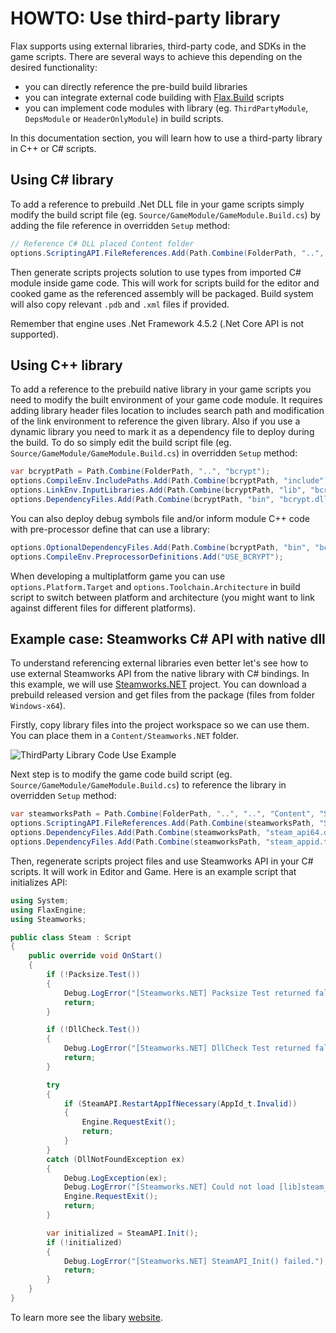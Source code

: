 # HOWTO: Use third-party library

Flax supports using external libraries, third-party code, and SDKs in the game scripts. There are several ways to achieve this depending on the desired functionality:
* you can directly reference the pre-build build libraries
* you can integrate external code building with [Flax.Build](../../editor/flax-build/index.md) scripts
* you can implement code modules with library (eg. `ThirdPartyModule`, `DepsModule` or `HeaderOnlyModule`) in build scripts.

In this documentation section, you will learn how to use a third-party library in C++ or C# scripts.

## Using C# library

To add a reference to prebuild .Net DLL file in your game scripts simply modify the build script file (eg. `Source/GameModule/GameModule.Build.cs`) by adding the file reference in overridden `Setup` method:

```cs
// Reference C# DLL placed Content folder
options.ScriptingAPI.FileReferences.Add(Path.Combine(FolderPath, "..", "..", "Content", "JetBrains.Annotations.dll"));
```

Then generate scripts projects solution to use types from imported C# module inside game code.
This will work for scripts build for the editor and cooked game as the referenced assembly will be packaged. Build system will also copy relevant `.pdb` and `.xml` files if provided.

Remember that engine uses .Net Framework 4.5.2 (.Net Core API is not supported).

## Using C++ library

To add a reference to the prebuild native library in your game scripts you need to modify the built environment of your game code module. It requires adding library header files location to includes search path and modification of the link environment to reference the given library. Also if you use a dynamic library you need to mark it as a dependency file to deploy during the build. To do so simply edit the build script file (eg. `Source/GameModule/GameModule.Build.cs`) in overridden `Setup` method:

```cs
var bcryptPath = Path.Combine(FolderPath, "..", "bcrypt");
options.CompileEnv.IncludePaths.Add(Path.Combine(bcryptPath, "include"));
options.LinkEnv.InputLibraries.Add(Path.Combine(bcryptPath, "lib", "bcrypt.lib"));
options.DependencyFiles.Add(Path.Combine(bcryptPath, "bin", "bcrypt.dll"));
```

You can also deploy debug symbols file and/or inform module C++ code with pre-processor define that can use a library:

```cs
options.OptionalDependencyFiles.Add(Path.Combine(bcryptPath, "bin", "bcrypt.pdb"));
options.CompileEnv.PreprocessorDefinitions.Add("USE_BCRYPT");
```

When developing a multiplatform game you can use `options.Platform.Target` and `options.Toolchain.Architecture` in build script to switch between platform and architecture (you might want to link against different files for different platforms).

## Example case: Steamworks C# API with native dll

To understand referencing external libraries even better let's see how to use external Steamworks API from the native library with C# bindings. In this example, we will use [Steamworks.NET](https://github.com/rlabrecque/Steamworks.NET) project. You can download a prebuild released version and get files from the package (files from folder `Windows-x64`).

Firstly, copy library files into the project workspace so we can use them. You can place them in a `Content/Steamworks.NET` folder.

![ThirdParty Library Code Use Example](media/steamworks-files.png)

Next step is to modify the game code build script (eg. `Source/GameModule/GameModule.Build.cs`) to reference the library in overridden `Setup` method:

```cs
var steamworksPath = Path.Combine(FolderPath, "..", "..", "Content", "Steamworks.NET");
options.ScriptingAPI.FileReferences.Add(Path.Combine(steamworksPath, "Steamworks.NET.dll"));
options.DependencyFiles.Add(Path.Combine(steamworksPath, "steam_api64.dll"));
options.DependencyFiles.Add(Path.Combine(steamworksPath, "steam_appid.txt"));
```

Then, regenerate scripts project files and use Steamworks API in your C# scripts. It will work in Editor and Game.
Here is an example script that initializes API:

```cs
using System;
using FlaxEngine;
using Steamworks;

public class Steam : Script
{
    public override void OnStart()
    {
        if (!Packsize.Test())
        {
            Debug.LogError("[Steamworks.NET] Packsize Test returned false, the wrong version of Steamworks.NET is being run in this platform.");
            return;
        }

        if (!DllCheck.Test())
        {
            Debug.LogError("[Steamworks.NET] DllCheck Test returned false, One or more of the Steamworks binaries seems to be the wrong version.");
            return;
        }

        try
        {
            if (SteamAPI.RestartAppIfNecessary(AppId_t.Invalid))
            {
                Engine.RequestExit();
                return;
            }
        }
        catch (DllNotFoundException ex)
        {
            Debug.LogException(ex);
            Debug.LogError("[Steamworks.NET] Could not load [lib]steam_api.dll/so/dylib. It's likely not in the correct location.");
            Engine.RequestExit();
            return;
        }

        var initialized = SteamAPI.Init();
        if (!initialized)
        {
            Debug.LogError("[Steamworks.NET] SteamAPI_Init() failed.");
            return;
        }
    }
}
```

To learn more see the libary [website](https://github.com/rlabrecque/Steamworks.NET).
